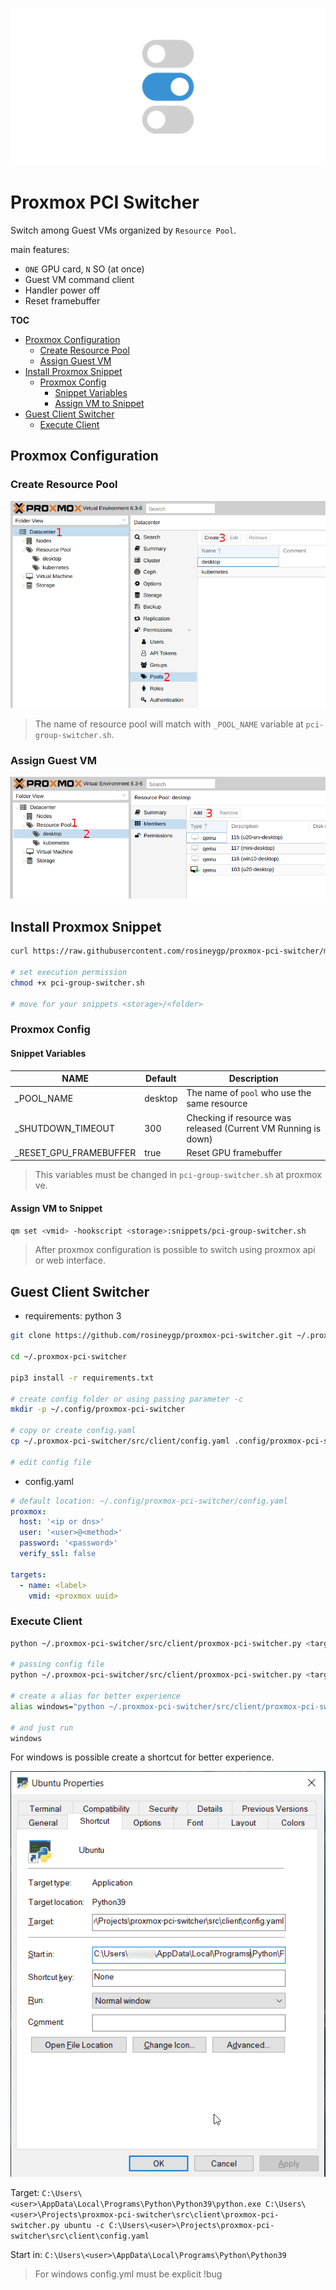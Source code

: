 ![logo](assets/logo.png)

# Proxmox PCI Switcher <!-- omit in toc -->

Switch among Guest VMs organized by `Resource Pool`.

main features:

- `ONE` GPU card, `N` SO (at once)
- Guest VM command client
- Handler power off
- Reset framebuffer

**TOC**

- [Proxmox Configuration](#proxmox-configuration)
  - [Create Resource Pool](#create-resource-pool)
  - [Assign Guest VM](#assign-guest-vm)
- [Install Proxmox Snippet](#install-proxmox-snippet)
  - [Proxmox Config](#proxmox-config)
    - [Snippet Variables](#snippet-variables)
    - [Assign VM to Snippet](#assign-vm-to-snippet)
- [Guest Client Switcher](#guest-client-switcher)
  - [Execute Client](#execute-client)

## Proxmox Configuration

### Create Resource Pool

![Resource Pool](assets/create_resource_pool.png)

> The name of resource pool will match with `_POOL_NAME` variable at `pci-group-switcher.sh`.

### Assign Guest VM

![Assign Guest VM](assets/assign_guest_vm.png)

## Install Proxmox Snippet

```bash
curl https://raw.githubusercontent.com/rosineygp/proxmox-pci-switcher/master/src/snippets/pci-group-switcher.sh > pci-group-switcher.sh

# set execution permission
chmod +x pci-group-switcher.sh

# move for your snippets <storage>/<folder>
```

### Proxmox Config

#### Snippet Variables

| NAME                   | Default  | Description                                                    |
| ---------------------- | ------- | -------------------------------------------------------------- |
| _POOL_NAME             | desktop | The name of `pool` who use the same resource                   |
| _SHUTDOWN_TIMEOUT      | 300     | Checking if resource was released (Current VM Running is down) |
| _RESET_GPU_FRAMEBUFFER | true    | Reset GPU framebuffer                                          |

> This variables must be changed in `pci-group-switcher.sh` at proxmox ve.

#### Assign VM to Snippet

```bash
qm set <vmid> -hookscript <storage>:snippets/pci-group-switcher.sh
```

> After proxmox configuration is possible to switch using proxmox api or web interface.

## Guest Client Switcher

- requirements: python 3

```bash
git clone https://github.com/rosineygp/proxmox-pci-switcher.git ~/.proxmox-pci-switcher

cd ~/.proxmox-pci-switcher

pip3 install -r requirements.txt

# create config folder or using passing parameter -c
mkdir -p ~/.config/proxmox-pci-switcher

# copy or create config.yaml
cp ~/.proxmox-pci-switcher/src/client/config.yaml .config/proxmox-pci-switcher/config.yaml

# edit config file
```

- config.yaml

```yaml
# default location: ~/.config/proxmox-pci-switcher/config.yaml
proxmox:
  host: '<ip or dns>'
  user: '<user>@<method>'
  password: '<password>'
  verify_ssl: false

targets:
  - name: <label>
    vmid: <proxmox uuid>
```

### Execute Client

```bash
python ~/.proxmox-pci-switcher/src/client/proxmox-pci-switcher.py <target>

# passing config file
python ~/.proxmox-pci-switcher/src/client/proxmox-pci-switcher.py <target> -c <config_path>

# create a alias for better experience
alias windows="python ~/.proxmox-pci-switcher/src/client/proxmox-pci-switcher.py windows"

# and just run
windows
```

For windows is possible create a shortcut for better experience.

![Windows Shortcut](assets/windows_shortcut.png)


Target: `C:\Users\<user>\AppData\Local\Programs\Python\Python39\python.exe C:\Users\<user>\Projects\proxmox-pci-switcher\src\client\proxmox-pci-switcher.py ubuntu -c C:\Users\<user>\Projects\proxmox-pci-switcher\src\client\config.yaml`

Start in: `C:\Users\<user>\AppData\Local\Programs\Python\Python39`

> For windows config.yml must be explicit !bug